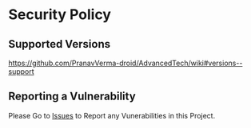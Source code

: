 # Security Policy

## Supported Versions

https://github.com/PranavVerma-droid/AdvancedTech/wiki#versions--support

## Reporting a Vulnerability

Please Go to [Issues](https://github.com/PranavVerma-droid/AdvancedTech/issues) to Report any Vunerabilities in this Project.
